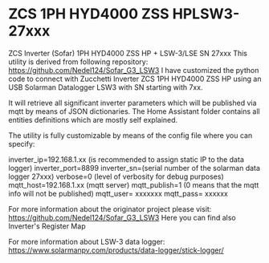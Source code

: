 # ZCS 1PH HYD4000 ZSS HPLSW3-27xxx
ZCS Inverter (Sofar) 1PH HYD4000 ZSS HP + LSW-3/LSE SN 27xxx
This utility is derived from following repository:
https://github.com/Nedel124/Sofar_G3_LSW3
I have customized the python code to connect with Zucchetti Inverter ZCS 1PH HYD4000 ZSS HP using an USB Solarman Datalogger LSW3 with SN starting with 7xx.

It will retrieve all significant inverter parameters which will be published via mqtt by means of JSON dictionaries.
The Home Assistant folder contains all entities definitions which are mostly self explained.

The utility is fully customizable by means of the config file where you can specify:

inverter_ip=192.168.1.xx (is recommended to assign static IP to the data logger)
inverter_port=8899
inverter_sn=(serial number of the solarman data logger 27xxx)
verbose=0 (level of verbosity for debug purposes)
mqtt_host=192.168.1.xx (mqtt server)
mqtt_publish=1 (0 means that the mqtt info will not be published)
mqtt_user= xxxxxxx
mqtt_pass= xxxxxx

For more information about the originator project please visit:
https://github.com/Nedel124/Sofar_G3_LSW3
Here you can find also Inverter's Register Map

For more information about LSW-3 data logger:
https://www.solarmanpv.com/products/data-logger/stick-logger/
